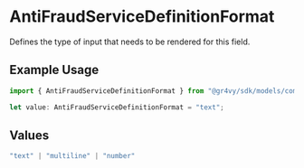 # AntiFraudServiceDefinitionFormat

Defines the type of input that needs to be rendered for this field.

## Example Usage

```typescript
import { AntiFraudServiceDefinitionFormat } from "@gr4vy/sdk/models/components";

let value: AntiFraudServiceDefinitionFormat = "text";
```

## Values

```typescript
"text" | "multiline" | "number"
```